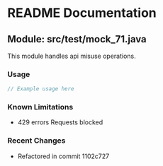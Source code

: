 # README Documentation

## Module: src/test/mock_71.java

This module handles api misuse operations.

### Usage

```java
// Example usage here
```

### Known Limitations

- 429 errors Requests blocked

### Recent Changes

- Refactored in commit 1102c727
